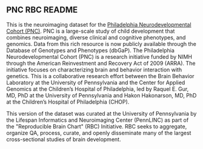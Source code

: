 ## PNC RBC README
This is the neuroimaging dataset for the [Philadelphia Neurodevelopmental Cohort (PNC)](https://www.sciencedirect.com/science/article/pii/S1053811915002529).
PNC is a large-scale study of child development that combines neuroimaging, diverse clinical and cognitive phenotypes, and genomics. 
Data from this rich resource is now publicly available through the Database of Genotypes and Phenotypes (dbGaP). The Philadelphia 
Neurodevelopmental Cohort (PNC) is a research initiative funded by NIMH through the American Reinvestment and Recovery Act of 2009 (ARRA). 
The initiative focuses on characterizing brain and behavior interaction with genetics. This is a collaborative research effort between the 
Brain Behavior Laboratory at the University of Pennsylvania and the Center for Applied Genomics at the Children’s Hospital of Philadelphia, 
led by Raquel E. Gur, MD, PhD at the University of Pennsylvania and Hakon Hakonarson, MD, PhD at the Children’s Hospital of Philadelphia (CHOP).

This version of the dataset was curated at the University of Pennsylvania by the Lifespan Informatics 
and Neuroimaging Center (PennLINC) as part of the "Reproducible Brain Chart" (RBC) Initiative. RBC seeks to aggregate, 
organize QA, process, curate, and openly disseminate many of the largest cross-sectional studies of brain development.
